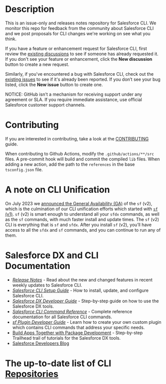 # Description

This is an issue-only and releases notes repository for Salesforce CLI. We monitor this repo for feedback from the community about Salesforce CLI and we post proposals for CLI changes we're working on see what you think. 

If you have a feature or enhancement request for Salesforce CLI, first review the [existing discussions](https://github.com/forcedotcom/cli/discussions) to see if someone has already requested it. If you don't see your feature or enhancement, click the **New discussion** button to create a new request. 

Similarly, if you've encountered a bug with Salesforce CLI, check out the [existing issues](https://github.com/forcedotcom/cli/issues) to see if it's already been reported. If you don’t see your bug listed, click the **New issue** button to create one. 

NOTICE: GitHub isn't a mechanism for receiving support under any agreement or SLA. If you require immediate assistance, use official Salesforce customer support channels.

# Contributing

If you are interested in contributing, take a look at the [CONTRIBUTING](.github/CONTRIBUTING.md) guide.

When contributing to Github Actions, modify the `.github/actions/**/src` files. A pre-commit hook will build and commit the compiled `lib` files. When adding a new action, add the path to the `references` in the base `tsconfig.json` file.

# A note on CLI Unification

On July 2023 we [announced the General Availability (GA)](https://developer.salesforce.com/blogs/2023/07/salesforce-cli-sf-v2-is-here) of the `sf` (v2), which is the culmination of our CLI unification efforts which started with [`sf` (v1)](https://developer.salesforce.com/blogs/2021/06/announcing-salesforce-cli-unification). `sf` (v2) is smart enough to understand all your `sfdx` commands, as well as the `sf` commands, with much faster install and update times. The `sf` (v2) CLI is everything that is `sf` and `sfdx`. After you install `sf` (v2), you’ll have access to all the `sfdx` and `sf` commands, and you can continue to run any of them.

# Salesforce DX and CLI Documentation 

* _[Release Notes](./releasenotes/README.md)_ - Read about the new and changed features in recent weekly updates to Salesforce CLI. 
* _[Salesforce CLI Setup Guide](https://developer.salesforce.com/docs/atlas.en-us.sfdx_setup.meta/sfdx_setup/sfdx_setup_intro.htm)_ - How to install, update, and configure Salesforce CLI. 
* _[Salesforce DX Developer Guide](https://developer.salesforce.com/docs/atlas.en-us.sfdx_dev.meta/sfdx_dev/sfdx_dev_intro.htm)_ - Step-by-step guide on how to use the Salesforce DX tools.
* _[Salesforce CLI Command Reference](https://developer.salesforce.com/docs/atlas.en-us.sfdx_cli_reference.meta/sfdx_cli_reference/cli_reference.htm)_ - Complete reference documentation for all Salesforce CLI commands.
* _[sf Plugin Developer Guide](https://github.com/salesforcecli/cli/wiki/Quick-Introduction-to-Developing-sf-Plugins)_ - Learn how to create your own custom plugin which contains CLI commands that address your specific needs.
* [Build Apps Together with Package Development](https://trailhead.salesforce.com/en/content/learn/trails/sfdx_get_started) - Step-by-step Trailhead trail of tutorials for the Salesforce DX tools.
* [Salesforce Developers Blog](https://developer.salesforce.com/blogs/) 

# The up-to-date list of CLI [Repositories](https://github.com/salesforcecli/status) 
